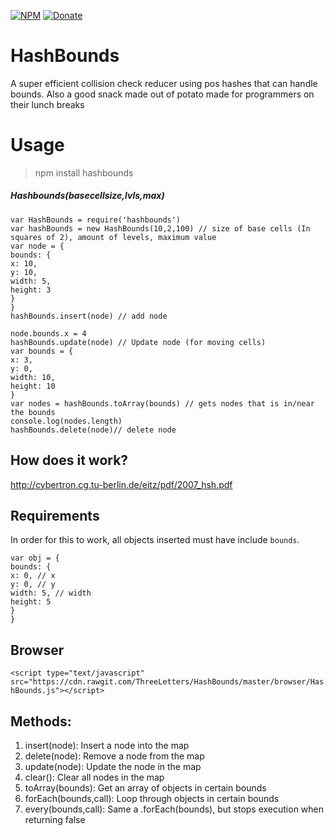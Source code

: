 
[![NPM](https://img.shields.io/badge/Module-Npm-blue.svg)](https://www.npmjs.com/package/hashbounds)
[![Donate](https://img.shields.io/badge/Donate-Paypal-brightgreen.svg)](https://paypal.me/andrews54757)

# HashBounds
A super efficient collision check reducer using pos hashes that can handle bounds. Also a good snack made out of potato made for programmers on their lunch breaks

# Usage
> npm install hashbounds

##### Hashbounds(basecellsize,lvls,max)

```
var HashBounds = require('hashbounds')
var hashBounds = new HashBounds(10,2,100) // size of base cells (In squares of 2), amount of levels, maximum value
var node = {
bounds: {
x: 10,
y: 10,
width: 5,
height: 3
}
}
hashBounds.insert(node) // add node

node.bounds.x = 4
hashBounds.update(node) // Update node (for moving cells)
var bounds = {
x: 3,
y: 0,
width: 10,
height: 10
}
var nodes = hashBounds.toArray(bounds) // gets nodes that is in/near the bounds
console.log(nodes.length)
hashBounds.delete(node)// delete node
```


## How does it work?

http://cybertron.cg.tu-berlin.de/eitz/pdf/2007_hsh.pdf

## Requirements
In order for this to work, all objects inserted must have include `bounds`.

```
var obj = {
bounds: {
x: 0, // x
y: 0, // y
width: 5, // width
height: 5
}
}
```

## Browser

`<script type="text/javascript" src="https://cdn.rawgit.com/ThreeLetters/HashBounds/master/browser/HashBounds.js"></script>`

## Methods:

1. insert(node): Insert a node into the map
2. delete(node): Remove a node from the map
3. update(node): Update the node in the map
4. clear(): Clear all nodes in the map
5. toArray(bounds): Get an array of objects in certain bounds
6. forEach(bounds,call): Loop through objects in certain bounds
7. every(bounds,call): Same a .forEach(bounds), but stops execution when returning false

